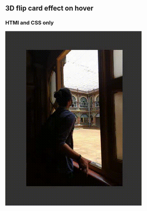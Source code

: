<h2> 3D flip card effect on hover </h2>
<h3> HTMl and CSS only </h3>

<img src="https://raw.githubusercontent.com/asishraz/UI_revision/master/Project_8/final.gif" alt="final">